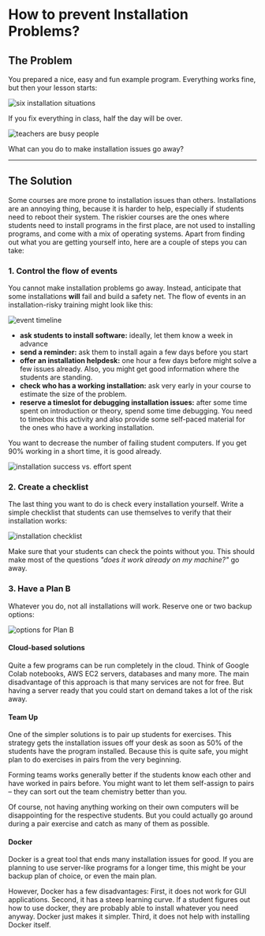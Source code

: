 
# How to prevent Installation Problems?

## The Problem

You prepared a nice, easy and fun example program.
Everything works fine, but then your lesson starts:

![six installation situations](images/sixpac.png)

If you fix everything in class, half the day will be over.

![teachers are busy people](images/teacher_notime.png)

What can you do to make installation issues go away?

----

## The Solution

Some courses are more prone to installation issues than others.
Installations are an annoying thing, because it is harder to help, especially if students need to reboot their system.
The riskier courses are the ones where students need to install programs in the first place, are not used to installing programs, and come with a mix of operating systems.
Apart from finding out what you are getting yourself into, here are a couple of steps you can take: 


### 1. Control the flow of events

You cannot make installation problems go away.
Instead, anticipate that some installations **will** fail and build a safety net.
The flow of events in an installation-risky training might look like this:

![event timeline](images/installation_events.png)

* **ask students to install software:** ideally, let them know a week in advance
* **send a reminder:** ask them to install again a few days before you start
* **offer an installation helpdesk:** one hour a few days before might solve a few issues already. Also, you might get good information where the students are standing.
* **check who has a working installation:** ask very early in your course to estimate the size of the problem.
* **reserve a timeslot for debugging installation issues:** after some time spent on introduction or theory, spend some time debugging. You need to timebox this activity and also provide some self-paced material for the ones who have a working installation.

You want to decrease the number of failing student computers.
If you get 90% working in a short time, it is good already.

![installation success vs. effort spent](images/installation_decay.png)


### 2. Create a checklist

The last thing you want to do is check every installation yourself.
Write a simple checklist that students can use themselves to verify that their installation works:

![installation checklist](images/installation_checklist.png)

Make sure that your students can check the points without you.
This should make most of the questions *"does it work already on my machine?"* go away.

### 3. Have a Plan B

Whatever you do, not all installations will work.
Reserve one or two backup options:

![options for Plan B](images/planb.png)

#### Cloud-based solutions

Quite a few programs can be run completely in the cloud.
Think of Google Colab notebooks, AWS EC2 servers, databases and many more.
The main disadvantage of this approach is that many services are not for free.
But having a server ready that you could start on demand takes a lot of the risk away.

#### Team Up

One of the simpler solutions is to pair up students for exercises.
This strategy gets the installation issues off your desk as soon as 50% of the students have the program installed.
Because this is quite safe, you might plan to do exercises in pairs from the very beginning.

Forming teams works generally better if the students know each other and have worked in pairs before.
You might want to let them self-assign to pairs – they can sort out the team chemistry better than you.

Of course, not having anything working on their own computers will be disappointing for the respective students.
But you could actually go around during a pair exercise and catch as many of them as possible.

#### Docker

Docker is a great tool that ends many installation issues for good.
If you are planning to use server-like programs for a longer time, this might be your backup plan of choice, or even the main plan.

However, Docker has a few disadvantages:
First, it does not work for GUI applications.
Second, it has a steep learning curve. If a student figures out how to use docker, they are probably able to install whatever you need anyway. Docker just makes it simpler.
Third, it does not help with installing Docker itself.
